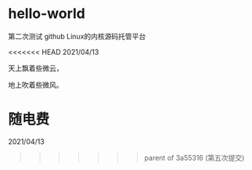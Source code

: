 # hello-world
第二次测试
github Linux的内核源码托管平台



<<<<<<< HEAD
2021/04/13



天上飘着些微云，

地上吹着些微风。

随电费
=======
2021/04/13
>>>>>>> parent of 3a55316 (第五次提交)
